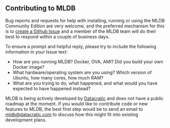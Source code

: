 ## Contributing to MLDB

Bug reports and requests for help with installing, running or using the MLDB 
Community Edition are very welcome, and the preferred mechanism for this is to 
[create a Github Issue](https://github.com/mldbai/mldb/issues/new) and a member
of the MLDB team will do their best to respond within a couple of business days.

To ensure a prompt and helpful reply, please try to include the following 
information in your Issue text:

* How are you running MLDB? Docker, OVA, AMI? Did you build your own Docker image?
* What hardware/operating system are you using? Which version of Ubuntu, how many
cores, how much RAM?
* What are you trying to do, what happened, and what would you have expected to 
have happened instead?

MLDB is being actively developed by [Datacratic](http://datacratic.com/) and does 
not have a public roadmap at the moment. If you would like to contribute code or 
new features to MLDB, the best first step would be to send an email to 
mldb@datacratic.com to discuss how this might fit into existing development plans.
